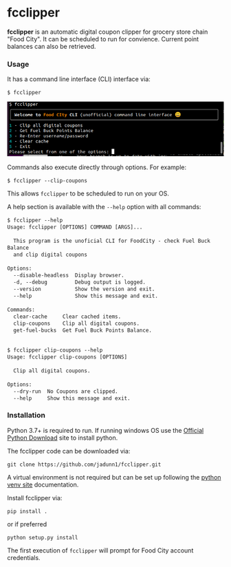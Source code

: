 # fcclipper 
**fcclipper** is an automatic digital coupon clipper for grocery store chain "Food City".  It can be scheduled to run for convience. Current point balances can also be retrieved.
### Usage
It has a command line interface (CLI) interface via:
```console
$ fcclipper
```

![fcclipper main prompt](ext/fcclipper_main.png  "fcclipper main prompt")

Commands also execute directly through options. 
For example:
```shell
$ fcclipper --clip-coupons
```
This allows ```fcclipper``` to be scheduled to run on your OS.

A help section is available with the ```--help``` option with all commands:

```console
$ fcclipper --help
Usage: fcclipper [OPTIONS] COMMAND [ARGS]...

  This program is the unoficial CLI for FoodCity - check Fuel Buck Balance
  and clip digital coupons

Options:
  --disable-headless  Display browser.
  -d, --debug         Debug output is logged.
  --version           Show the version and exit.
  --help              Show this message and exit.

Commands:
  clear-cache     Clear cached items.
  clip-coupons    Clip all digital coupons.
  get-fuel-bucks  Get Fuel Buck Points Balance.
  
```
```console
$ fcclipper clip-coupons --help
Usage: fcclipper clip-coupons [OPTIONS]

  Clip all digital coupons.

Options:
  --dry-run  No Coupons are clipped.
  --help     Show this message and exit.
```
### Installation
Python 3.7+ is required to run. If running windows OS use the [Official Python Download](https://www.python.org/downloads/) site to install python.

The fcclipper code can be downloaded via:
```shell
git clone https://github.com/jadunn1/fcclipper.git
```

A virtual environment is not required but can be set up following the  [python venv site](https://docs.python.org/3/library/venv.html)  documentation.

Install fcclipper via:

```console
pip install .
```
or if preferred
```console
python setup.py install
```

The first execution of ```fcclipper``` will prompt for Food City account credentials.